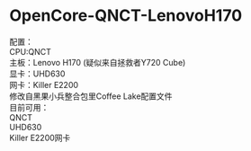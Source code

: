# OpenCore-QNCT-LenovoH170
配置：<br/>
CPU:QNCT<br/>
主板：Lenovo H170 (疑似来自拯救者Y720 Cube)<br/>
显卡：UHD630<br/>
网卡：Killer E2200<br/>
修改自黑果小兵整合包里Coffee Lake配置文件<br/>
目前可用：<br/>
QNCT<br/>
UHD630<br/>
Killer E2200网卡<br/>
